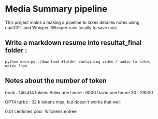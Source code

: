 # Media Summary pipeline

This project mains a making a pipeline to takes detailes notes using chatGPT and Whisper. Whisper runs locally to save cost

## Write a markdown resume into resultat_final folder : 

```
python main.py ./download #folder containing video / audio to takes notes from
```

## Notes about the number of token

book : 146.414  tokens
Balex une heure : 6000
David une heure 30 : 29000

GPT4 turbo : 32 k tokens max, but doesn't works that well

0.01 centimes pour 1k tokens entrée
